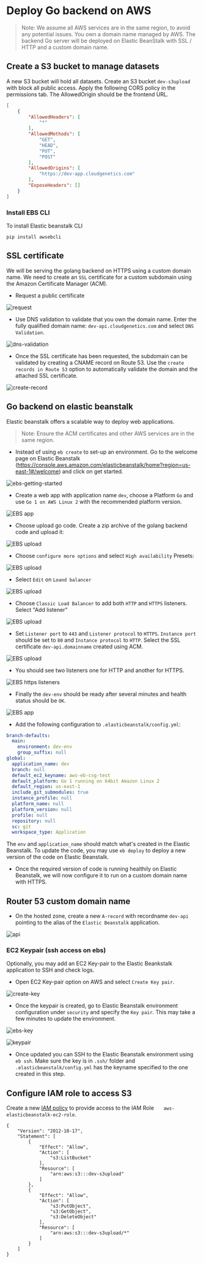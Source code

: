 # Deploy Go backend on AWS
> Note: We assume all AWS services are in the same region, to avoid any potential issues. You own a domain name managed by AWS. The backend Go server will be deployed on Elastic BeanStalk with SSL / HTTP and a custom domain name. 

## Create a S3 bucket to manage datasets

A new S3 bucket will hold all datasets. Create an S3 bucket `dev-s3upload` with block all public access. Apply the following CORS policy in the permissions tab. The AllowedOrigin should be the frontend URL.

```json
[
    {
        "AllowedHeaders": [
            "*"
        ],
        "AllowedMethods": [
            "GET",
            "HEAD",
            "PUT",
            "POST"
        ],
        "AllowedOrigins": [
            "https://dev-app.cloudgenetics.com"
        ],
        "ExposeHeaders": []
    }
]
```

### Install EBS CLI 

To install Elastic beanstalk CLI

```shell
pip install awsebcli
```

## SSL certificate

We will be serving the golang backend on HTTPS using a custom domain name. We need to create an `SSL` certificate for a custom subdomain using the Amazon Certificate Manager (ACM).

- Request a public certificate

![request](aws/acm/00-acm-request.png)

- Use DNS validation to validate that you own the domain name. Enter the fully qualified domain name: `dev-api.cloudgenetics.com` and select `DNS Validation`. 

![dns-validation](aws/acm/01-dns-validation.png)

- Once the SSL certificate has been requested, the subdomain can be validated by creating a CNAME record on Route 53. Use the `create records in Route 53` option to automatically validate the domain and the attached SSL certificate. 

![create-record](aws/acm/02-create-record-dns-validation.png)


## Go backend on elastic beanstalk

Elastic beanstalk offers a scalable way to deploy web applications. 

> Note: Ensure the ACM certificates and other AWS services are in the same region.

- Instead of using `eb create` to set-up an environment. Go to the welcome page on Elastic Beanstalk (https://console.aws.amazon.com/elasticbeanstalk/home?region=us-east-1#/welcome) and click on get started.

![ebs-getting-started](aws/ebs/00-ebs-getting-started.png)

- Create a web app with application name `dev`, choose a Platform `Go` and use `Go 1 on AWS Linux 2` with the recommended platform version. 

![EBS app](aws/ebs/01-ebs-app.png)

- Choose upload go code. Create a zip archive of the golang backend code and upload it:

![EBS upload](aws/ebs/02-ebs-upload.png)

- Choose `configure more options` and select `High availability` Presets:

![EBS upload](aws/ebs/03-ha-app.png)

- Select `Edit` on `Loand balancer` 

![EBS upload](aws/ebs/04-ebs-load-balancer.png)

- Choose `Classic Load Balancer` to add both `HTTP` and `HTTPS` listeners. Select "Add listener"

![EBS upload](aws/ebs/05-elb-classic.png)

- Set `Listener port` to `443` and `Listener protocol` to `HTTPS`. `Instance port` should be set to `80` and `Instance protocol` to `HTTP`. Select the SSL certificate `dev-api.domainname` created using ACM.  

![EBS upload](aws/ebs/06-ebs-listener.png)

- You should see two listeners one for HTTP and another for HTTPS.

![EBS https listeners](aws/ebs/07-https-listeners.png)

- Finally the `dev-env` should be ready after several minutes and health status should be `OK`.

![EBS app](aws/ebs/08-ebs-ev.png)

- Add the following configuration to `.elasticbeanstalk/config.yml`:

```yml
branch-defaults:
  main:
    environment: dev-env
    group_suffix: null
global:
  application_name: dev
  branch: null
  default_ec2_keyname: aws-eb-csg-test
  default_platform: Go 1 running on 64bit Amazon Linux 2
  default_region: us-east-1
  include_git_submodules: true
  instance_profile: null
  platform_name: null
  platform_version: null
  profile: null
  repository: null
  sc: git
  workspace_type: Application
```

The `env` and `application_name` should match what's created in the Elastic Beanstalk. To update the code, you may use `eb deploy` to deploy a new version of the code on Elastic Beanstalk. 

- Once the required version of code is running healthily on Elastic Beanstalk, we will now configure it to run on a custom domain name with HTTPS. 

## Router 53 custom domain name 

- On the hosted zone, create a new `A-record` with recordname `dev-api` pointing to the alias of the `Elastic Beanstalk` application.

![api](aws/00-53-arecord-api.png)


### EC2 Keypair (ssh access on ebs)
Optionally, you may add an EC2 Key-pair to the Elastic Beankstalk application to SSH and check logs. 

- Open EC2 Key-pair option on AWS and select `Create Key pair`.

![create-key](aws/ec2-keypair/01-create-key.png)


- Once the keypair is created, go to Elastic Beanstalk environment configuration under `security` and specify the `Key pair`. This may take a few minutes to update the environment. 

![ebs-key](aws/ec2-keypair/03-ebs-key.png)

![keypair](aws/ec2-keypair/00-key-pair.png)

- Once updated you can SSH to the Elastic Beanstalk environment using `eb ssh`. Make sure the key is in `.ssh/` folder and `.elasticbeanstalk/config.yml` has the keyname specified to the one created in this step.


## Configure IAM role to access S3

Create a new [IAM policy](https://console.aws.amazon.com/iamv2/home#/policies) to provide access to the IAM Role `	
aws-elasticbeanstalk-ec2-role`. 

```
{
    "Version": "2012-10-17",
    "Statement": [
        {
            "Effect": "Allow",
            "Action": [
                "s3:ListBucket"
            ],
            "Resource": [
                "arn:aws:s3:::dev-s3upload"
            ]
        },
        {
            "Effect": "Allow",
            "Action": [
                "s3:PutObject",
                "s3:GetObject",
                "s3:DeleteObject"
            ],
            "Resource": [
                "arn:aws:s3:::dev-s3upload/*"
            ]
        }
    ]
}
```
